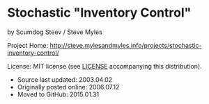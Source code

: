 # Stochastic "Inventory Control"
by Scumdog Steev / Steve Myles

Project Home:  http://steve.mylesandmyles.info/projects/stochastic-inventory-control/

License: MIT license (see [LICENSE](https://github.com/scumdogsteev/stochastic-inventory-control/blob/master/LICENSE) accompanying this distribution).

* Source last updated: 2003.04.02
* Originally posted online: 2006.07.12
* Moved to GitHub: 2015.01.31
